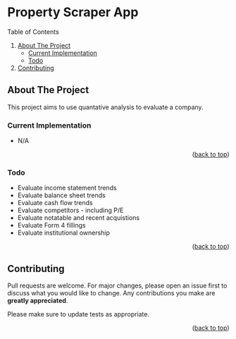 <div id="top"></div>

<!-- Title -->
# Property Scraper App

<!-- TABLE OF CONTENTS -->
<!-- <details> -->
  <summary>Table of Contents</summary>
  <ol>
    <li>
      <a href="#about-the-project">About The Project</a>
      <ul>
        <li><a href="#current-implementation">Current Implementation</a></li>
        <li><a href="#todo">Todo</a></li>
        <!--<li><a href="#built-with">Built With</a></li>--!>
      </ul>
    </li>
    <!-- <li>
      <a href="#getting-started">Getting Started</a>
      <ul>
        <li><a href="#prerequisites">Prerequisites</a></li>
        <li><a href="#installation">Installation</a></li>
      </ul>
    </li>
    <li><a href="#usage">Usage</a></li> -->
    <li><a href="#contributing">Contributing</a></li>
    <!-- <li><a href="#contact">Contact</a></li> -->
  </ol>
<!-- </details> -->

<!-- ABOUT THE PROJECT -->
## About The Project

This project aims to use quantative analysis to evaluate a company.

### Current Implementation
  * N/A

<p align="right">(<a href="#top">back to top</a>)</p>

### Todo
  * Evaluate income statement trends
  * Evaluate balance sheet trends
  * Evaluate cash flow trends
  * Evaluate competitors - including P/E
  * Evaluate notatable and recent acquistions
  * Evaluate Form 4 fillings
  * Evaluate institutional ownership

<p align="right">(<a href="#top">back to top</a>)</p>

<!-- ### Built With 
<p align="right">(<a href="#top">back to top</a>)</p> --!>

<!-- GETTING STARTED -->
<!-- ## Getting Started

This is an example of how you may give instructions on setting up your project locally.
To get a local copy up and running follow these simple example steps.

### Prerequisites

This is an example of how to list things you need to use the software and how to install them.
* npm
  ```sh
  npm install npm@latest -g
  ```

### Installation

1. Get a free API Key at [https://example.com](https://example.com)
2. Clone the repo
   ```sh
   git clone https://github.com/github_username/repo_name.git
   ```
3. Install NPM packages
   ```sh
   npm install
   ```
4. Enter your API in `config.js`
   ```js
   const API_KEY = 'ENTER YOUR API';
   ```

<p align="right">(<a href="#top">back to top</a>)</p> -->



<!-- USAGE EXAMPLES -->
<!-- ## Usage

Use this space to show useful examples of how a project can be used. Additional screenshots, code examples and demos work well in this space. You may also link to more resources.

_For more examples, please refer to the [Documentation](https://example.com)_

<p align="right">(<a href="#top">back to top</a>)</p> -->




<!-- CONTRIBUTING -->
## Contributing

Pull requests are welcome. For major changes, please open an issue first to discuss what you would like to change. Any contributions you make are **greatly appreciated**.

Please make sure to update tests as appropriate.

<p align="right">(<a href="#top">back to top</a>)</p>